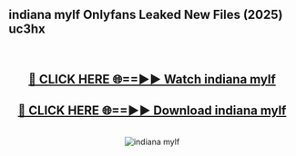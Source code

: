 <h2>indiana mylf Onlyfans Leaked New Files (2025) uc3hx</h2>
<br>
<div align="center">
<h2><a href="https://mediafiles.top/indiana_mylf&ref=git" rel="nofollow">🔴 CLICK HERE 🌐==►► Watch indiana mylf</a></h2>
<h2><a href="https://mediafiles.top/indiana_mylf&ref=git" rel="nofollow">🔴 CLICK HERE 🌐==►► Download indiana mylf</a></h2>
<br>
<a href="https://mediafiles.top/indiana_mylf&ref=git" rel="nofollow" data-target="animated-image.originalLink"><img src="https://i.ibb.co.com/xMMVF88/686577567.gif" alt="indiana mylf" style="max-width: 100%; display: inline-block;" data-target="animated-image.originalImage"></a>
</div>
<br>
<br>